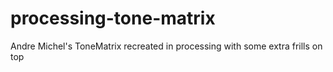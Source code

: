 # processing-tone-matrix

Andre Michel's ToneMatrix recreated in processing with some extra frills on top
